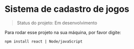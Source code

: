 <h1>Sistema de cadastro de jogos</h1>

> Status do projeto: Em desenvolvimento

Para rodar esse projeto na sua máquina, por favor digite:

```
npm install react | Node/javaScript
```
